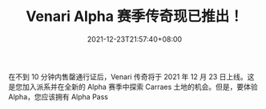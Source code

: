﻿---
title: "Venari Alpha 赛季传奇现已推出！"
date: 2021-12-23T21:57:40+08:00
lastmod: 2021-12-23T16:45:40+08:00
draft: false
authors: ["Riley"]
description: "在不到 10 分钟内售罄通行证后，Venari 传奇将于 2021 年 12 月 23 日上线。这是您加入派系并在全新的 Alpha 赛季中探索 Carraes 土地的机会。但是，要体验 Alpha，您应该拥有 Alpha Pass"
featuredImage: "legends-of-venari-alpha-season-launching-soon.jpg"
tags: ["Virtual World","虚拟世界","Play to Earn"]
categories: ["news"]
news: ["虚拟世界"]
weight: 
lightgallery: true
pinned: false
recommend: false
recommend1: false
---

在不到 10 分钟内售罄通行证后，Venari 传奇将于 2021 年 12 月 23 日上线。这是您加入派系并在全新的 Alpha 赛季中探索 Carraes 土地的机会。但是，要体验 Alpha，您应该拥有 Alpha Pass

<!--more-->

